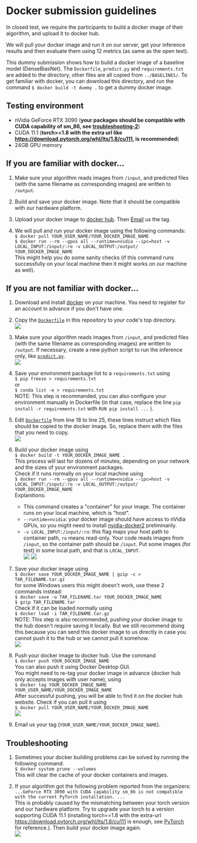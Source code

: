 # Docker submission guidelines

In closed test, we require the participants to build a docker image of their algorithm, and upload it to docker hub. 

We will pull your docker image and run it on our server, get your inference results and then evaluate them using 12 metrics (as same as the open test). 

This dummy submission shows how to build a docker image of a baseline model (DenseBiasNet). The `Dockerfile`, `predict.py` and `requirements.txt` are added to the directory, other files are all copied from `../BASELINES/`. To get familiar with docker, you can download this directory, and run the command `$ docker build -t dummy .` to get a dummy docker image.  

## Testing environment

* nVidia GeForce RTX 3090 (**your packages should be compatible with CUDA capability of sm_86, see [troubleshooting-2](#troubleshooting)**)
* CUDA 11.1 (**torch>=1.8 with the extra url like https://download.pytorch.org/whl/lts/1.8/cu111, is recommended**)
* 24GB GPU memory

## If you are familiar with docker...

1. Make sure your algorithm reads images from `/input`, and predicted files (with the same filename as corresponding images) are written to `/output`. 

2. Build and save your docker image. Note that it should be compatible with our hardware platform. 

3. Upload your docker image to [docker hub](https://hub.docker.com/). Then [Email](KiPA2022@outlook.com) us the tag. 

4. We will pull and run your docker image using the following commands:  
`$ docker pull YOUR_USER_NAME/YOUR_DOCKER_IMAGE_NAME`  
`$ docker run --rm --gpus all --runtime=nvidia --ipc=host -v LOCAL_INPUT:/input/:ro -v LOCAL_OUTPUT:/output/ YOUR_DOCKER_IMAGE_NAME`  
This might help you do some sanity checks (if this command runs successfully on your local machine then it might works on our machine as well). 

## If you are not familiar with docker...

1. Download and install [docker](https://docs.docker.com/engine/install/) on your machine. You need to register for an account in advance if you don't have one. 

2. Copy the [`Dockerfile`](Dockerfile) in this repository to your code's top directory.  
![](markdown_assets/2.png)

3. Make sure your algorithm reads images from `/input`, and predicted files (with the same filename as corresponding images) are written to `/output`. If necessary, create a new python script to run the inference only, like [`predict.py`](predict.py).  
![](markdown_assets/3.png)

4. Save your environment package list to a `requirements.txt` using   
`$ pip freeze > requirements.txt`   
or   
`$ conda list -e > requirements.txt`  
NOTE: This step is recommanded, you can also configure your environment manually in Dockerfile (in that case, replace the line `pip install -r requirements.txt` with `RUN pip install ...` ). 

5. Edit [`Dockerfile`](Dockerfile) from line 18 to line 25, these lines instruct which files should be copied to the docker image. So, replace them with the files that you need to copy.  
![](markdown_assets/5.png)

6. Build your docker image using  
`$ docker build -t YOUR_DOCKER_IMAGE_NAME .`  
This process will last for dozens of minutes, depending on your network and the sizes of your environment packages.   
Check if it runs normally on your local machine using  
`$ docker run --rm --gpus all --runtime=nvidia --ipc=host -v LOCAL_INPUT:/input/:ro -v LOCAL_OUTPUT:/output/ YOUR_DOCKER_IMAGE_NAME`  
Explanitions: 
    - This command creates a "container" for your image. The container runs on your local machine, which is "host". 
    - `--runtime=nvidia`: your docker image should have access to nVidia GPUs, so you might need to install [nvidia-docker2](https://docs.nvidia.com/datacenter/cloud-native/container-toolkit/install-guide.html#docker) preliminarily. 
    - `-v LOCAL_INPUT:/input/:ro`: this flag maps your host path to container path, `ro` means read-only. Your code reads images from `/input`, so the container path should be `/input`. Put some images (for test) in some local path, and that is `LOCAL_INPUT`.   
![](markdown_assets/6.1.png)
![](markdown_assets/6.2.png)

7. Save your docker image using  
`$ docker save YOUR_DOCKER_IMAGE_NAME | gzip -c > TAR_FILENAME.tar.gz`  
for some Windows users this might doesn't work, use these 2 commands instead:  
`$ docker save -o TAR_FILENAME.tar YOUR_DOCKER_IMAGE_NAME `  
`$ gzip TAR_FILENAME.tar`  
Check if it can be loaded normally using  
`$ docker load -i TAR_FILENAME.tar.gz`  
NOTE: This step is also recommended, pushing your docker image to the hub doesn't require saving it locally. But we still recommend doing this because you can send this docker image to us directly in case you cannot push it to the hub or we cannot pull it somehow.  
![](markdown_assets/7.png)

8. Push your docker image to docker hub. Use the command  
`$ docker push YOUR_DOCKER_IMAGE_NAME`  
You can also push it using Docker Desktop GUI.  
You might need to re-tag your docker image in advance (docker hub only accepts images with user name), using  
`$ docker tag YOUR_DOCKER_IMAGE_NAME YOUR_USER_NAME/YOUR_DOCKER_IMAGE_NAME`  
After successful pushing, you will be able to find it on the docker hub website. Check if you can pull it using  
`$ docker pull YOUR_USER_NAME/YOUR_DOCKER_IMAGE_NAME`   
![](markdown_assets/8.2.png)

9. Email us your tag (`YOUR_USER_NAME/YOUR_DOCKER_IMAGE_NAME`). 

## Troubleshooting

1. Sometimes your docker building problems can be solved by running the following command:  
`$ docker system prune --volumes`  
This will clear the cache of your docker containers and images. 

2. If your algorithm got the following problem reported from the organizers:  
`...GeForce RTX 3090 with CUDA capability sm_86 is not compatible with the current PyTorch installation. ...`  
This is probably caused by the mismatching between your torch version and our hardware platform. Try to upgrade your torch to a version supporting CUDA 11.1 (installing torch==1.8 with the extra-url https://download.pytorch.org/whl/lts/1.8/cu111 is enough, see [PyTorch](https://pytorch.org/) for reference.). Then build your docker image again.  
![](markdown_assets/t2.png)
